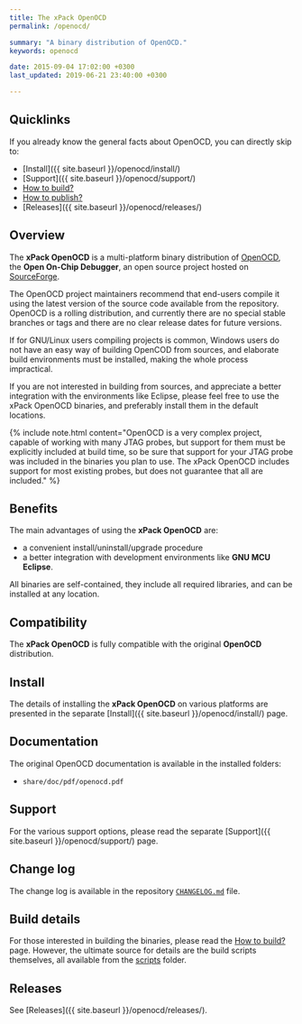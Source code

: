 ```yaml
---
title: The xPack OpenOCD
permalink: /openocd/

summary: "A binary distribution of OpenOCD."
keywords: openocd

date: 2015-09-04 17:02:00 +0300
last_updated: 2019-06-21 23:40:00 +0300

---
```


## Quicklinks

If you already know the general facts about OpenOCD, you can directly skip to:

* [Install]({{ site.baseurl }}/openocd/install/)
* [Support]({{ site.baseurl }}/openocd/support/)
* [How to build?](https://github.com/xpack-dev-tools/openocd-xpack/blob/xpack/README-BUILD.md)
* [How to publish?](https://github.com/xpack-dev-tools/openocd-xpack/blob/xpack/README-PUBLISH.md)
* [Releases]({{ site.baseurl }}/openocd/releases/)

## Overview

The **xPack OpenOCD** is a multi-platform binary distribution of 
[OpenOCD](http://openocd.org), the **Open On-Chip Debugger**, 
an open source project hosted on 
[SourceForge](https://sourceforge.net/projects/openocd/).

The OpenOCD project maintainers recommend that end-users 
compile it using the latest version of the source code available from 
the repository. OpenOCD is a rolling distribution, and currently 
there are no special stable branches or tags 
and there are no clear release dates for future versions. 

If for GNU/Linux users compiling projects is common, Windows users do not 
have an easy way of building OpenCOD from sources, and elaborate build
environments must be installed, making the whole process impractical.

If you are not interested in building from sources, and appreciate a 
better integration with the environments like Eclipse, please feel free to use 
the xPack OpenOCD binaries, and preferably install them in the default 
locations.

{% include note.html content="OpenOCD is a very complex project, capable 
of working with many JTAG probes, but support for them must be explicitly 
included at build time, so be sure that support for your JTAG probe was 
included in the binaries you plan to use. The xPack OpenOCD includes 
support for most existing probes, but does not guarantee that all are 
included." %}

## Benefits

The main advantages of using the **xPack OpenOCD** are:

- a convenient install/uninstall/upgrade procedure 
- a better integration with development environments 
  like **GNU MCU Eclipse**.

All binaries are self-contained, they include all required libraries,
and can be installed at any location.

## Compatibility

The **xPack OpenOCD** is fully compatible with the original **OpenOCD** 
distribution.

## Install

The details of installing the **xPack OpenOCD** on various platforms are 
presented in the separate 
[Install]({{ site.baseurl }}/openocd/install/) page.

## Documentation

The original OpenOCD documentation is available in the installed folders:

- `share/doc/pdf/openocd.pdf`
  
## Support

For the various support options, please read the separate 
[Support]({{ site.baseurl }}/openocd/support/) page.

## Change log

The change log is available in the repository
[`CHANGELOG.md`](https://github.com/xpack-dev-tools/openocd-xpack/blob/xpack/CHANGELOG.md) file.

## Build details

For those interested in building the binaries, please read the 
[How to build?](https://github.com/xpack-dev-tools/openocd-xpack/blob/xpack/README-BUILD.md) page. 
However, the ultimate source for details are the build scripts themselves, 
all available from the [scripts](https://github.com/xpack-dev-tools/openocd-xpack/tree/xpack/scripts/) folder.

## Releases

See [Releases]({{ site.baseurl }}/openocd/releases/).

